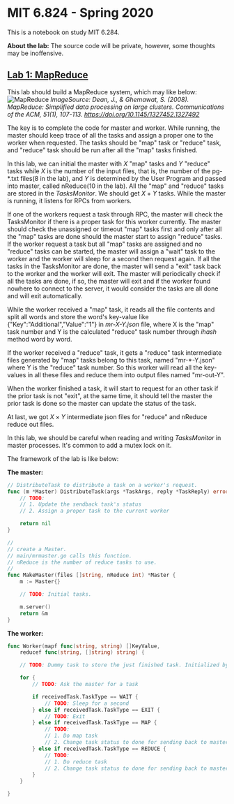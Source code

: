 # MIT 6.824 - Spring 2020

This is a notebook on study MIT 6.284.

**About the lab:** The source code will be private, however, some thoughts may be inoffensive.

## [Lab 1: MapReduce][lab1]

This lab should build a MapReduce system, which may like below:
![MapReduce](https://github.com/gumuxiansheng/MIT6.824Labs/blob/master/docImg/2020-04-18-16-43-48.png?raw=true)
*ImageSource: Dean, J., & Ghemawat, S. (2008). MapReduce: Simplified data processing on large clusters. Communications of the ACM, 51(1), 107-113. https://doi.org/10.1145/1327452.1327492*

The key is to complete the code for master and worker. While running, the master should keep trace of all the tasks and assign a proper one to the worker when requested. The tasks should be "map" task or "reduce" task, and "reduce" task should be run after all the "map" tasks finished.

In this lab, we can initial the master with *X* "map" tasks and *Y* "reduce" tasks while *X* is the number of the input files, that is, the number of the pg-\*.txt files(8 in the lab), and *Y* is determined by the User Program and passed into master, called nReduce(10 in the lab). All the "map" and "reduce" tasks are stored in the *TasksMonitor*. We should get $X+Y$ tasks. While the master is running, it listens for RPCs from workers. 

If one of the workers request a task through RPC, the master will check the TasksMonitor if there is a proper task for this worker currently. The master should check the unassigned or timeout "map" tasks first and only after all the "map" tasks are done should the master start to assign "reduce" tasks. If the worker request a task but all "map" tasks are assigned and no "reduce" tasks can be started, the master will assign a "wait" task to the worker and the worker will sleep for a second then request again. If all the tasks in the TasksMonitor are done, the master will send a "exit" task back to the worker and the worker will exit. The master will periodically check if all the tasks are done, if so, the master will exit and if the worker found nowhere to connect to the server, it would consider the tasks are all done and will exit automatically.

While the worker received a "map" task, it reads all the file contents and split all words and store the word's key-value like {"Key":"Additional","Value":"1"} in *mr-X-Y.json* file, where X is the "map" task number and Y is the calculated "reduce" task number through *ihash* method word by word.

If the worker received a "reduce" task, it gets a "reduce" task intermediate files generated by "map" tasks belong to this task, named "mr-\*-Y.json" where Y is the "reduce" task number. So this worker will read all the key-values in all these files and reduce them into output files named "mr-out-Y".

When the worker finished a task, it will start to request for an other task if the prior task is not "exit", at the same time, it should tell the master the prior task is done so the master can update the status of the task.

At last, we got $X \times Y$ intermediate json files for "reduce" and nReduce reduce out files.

In this lab, we should be careful when reading and writing *TasksMonitor* in master processes. It's common to add a mutex lock on it.

The framework of the lab is like below:

**The master:**
```go
// DistributeTask to distribute a task on a worker's request.
func (m *Master) DistributeTask(args *TaskArgs, reply *TaskReply) error {
    // TODO:
    // 1. Update the sendback task's status
    // 2. Assign a proper task to the current worker

    return nil
}

//
// create a Master.
// main/mrmaster.go calls this function.
// nReduce is the number of reduce tasks to use.
//
func MakeMaster(files []string, nReduce int) *Master {
    m := Master{}

    // TODO: Initial tasks.

    m.server()
    return &m
}
```

**The worker:**
``` go
func Worker(mapf func(string, string) []KeyValue,
    reducef func(string, []string) string) {

    // TODO: Dummy task to store the just finished task. Initialized by empty task.

    for {
        // TODO: Ask the master for a task

        if receivedTask.TaskType == WAIT {
            // TODO: Sleep for a second
        } else if receivedTask.TaskType == EXIT {
            // TODO: Exit
        } else if receivedTask.TaskType == MAP {
            // TODO:
            // 1. Do map task
            // 2. Change task status to done for sending back to master
        } else if receivedTask.TaskType == REDUCE {
            // TODO:
            // 1. Do reduce task
            // 2. Change task status to done for sending back to master
        }
    }

}
```

[lab1]:https://pdos.csail.mit.edu/6.824/labs/lab-mr.html
